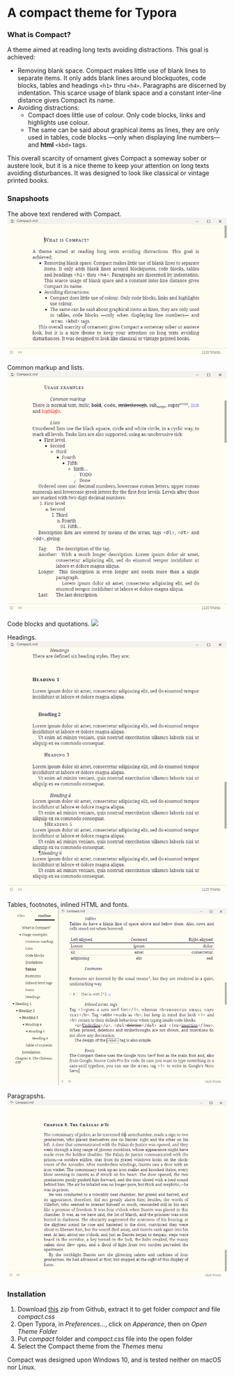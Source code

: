 # A compact theme for Typora
### What is Compact?
A theme aimed at reading long texts avoiding distractions. This goal is achieved:
- Removing blank space. Compact makes little use of blank lines to separate items. It only adds blank lines around blockquotes, code blocks, tables and headings `<h1>` thru `<h4>`. Paragraphs are discerned by indentation. This scarce usage of blank space and a constant inter-line distance gives Compact its name.
- Avoiding distractions:
  - Compact does little use of colour. Only code blocks, links and highlights use colour. 
  - The same can be said about graphical items as lines, they are only used in tables, code blocks —only when displaying line numbers— and <b>html</b> `<kbd>` tags.

This overall scarcity of ornament gives Compact a someway sober or austere look, but it is a nice theme to keep your attention on long texts avoiding disturbances. It was designed to look like classical or vintage printed books.
### Snapshoots
The above text rendered with Compact.
![](Snapshoots/1_What.PNG)

Common markup and lists.
![](Snapshoots/2_Common_lists.PNG)

Code blocks and quotations.
![](Snapshoots/3_Code_1.PNG)

Headings.
![](Snapshoots/4_headings.PNG)

Tables, footnotes, inlined HTML and fonts.
![](Snapshoots/5_Tables_fn_html_f.PNG)

Paragrapshs.
![](Snapshoots/6_Text.PNG)

### Installation
1. Download [this](https://github.com/FishionYu/typora-blubook-theme/releases/latest) zip from Github, extract it to get folder <i>compact</i> and file <i>compact.css</i>
2. Open Typora, in <i>Preferences…</i>, click on <i>Apperance</i>, then on <i>Open Theme Folder</i>
3. Put <i>compact</i> folder and <i>compact.css</i> file into the open folder
4. Select the Compact theme from the <i>Themes</i> menu

Compact was designed upon Windows 10, and is tested neither on macOS nor Linux.
